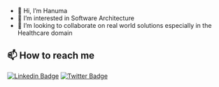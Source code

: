 - 👋 Hi, I’m Hanuma 
- 👀 I’m interested in Software Architecture
- 💞️ I’m looking to collaborate on real world solutions especially in the Healthcare domain

## 📫 How to reach me 
 
    
[![Linkedin Badge](https://img.shields.io/badge/-Hanuma_Pedaprolu-blue?style=plastic&logo=Linkedin&logoColor=white&link=https://www.linkedin.com/in/hanuma-pedaprolu/)](https://www.linkedin.com/in/hanuma-pedaprolu/)
[![Twitter Badge](https://img.shields.io/badge/-castasstring-blue?style=plastic&logo=Twitter&logoColor=white&link=https://twitter.com/castasstring/)](https://twitter.com/castasstring/)


<!---
castasint/castasint is a ✨ special ✨ repository because its `README.md` (this file) appears on your GitHub profile.
You can click the Preview link to take a look at your changes.
--->
